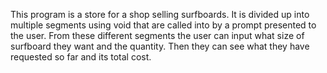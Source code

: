 This program is a store for a shop selling surfboards.
It is divided up into multiple segments using void that are called into by a prompt presented to the user. 
From these different segments the user can input what size of surfboard they want and the quantity. Then they can see what they have requested so far and its total cost.
